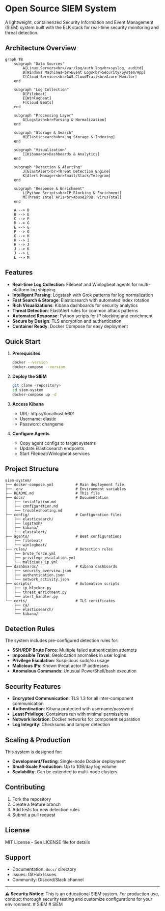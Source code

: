 # Open Source SIEM System

A lightweight, containerized Security Information and Event Management (SIEM) system built with the ELK stack for real-time security monitoring and threat detection.

## Architecture Overview

```mermaid
graph TB
    subgraph "Data Sources"
        A[Linux Servers<br>/var/log/auth.log<br>syslog, auditd]
        B[Windows Machines<br>Event Logs<br>Security/System/App]
        C[Cloud Services<br>AWS CloudTrail<br>Azure Monitor]
    end
    
    subgraph "Log Collection"
        D[Filebeat]
        E[Winlogbeat]
        F[Cloud Beats]
    end
    
    subgraph "Processing Layer"
        G[Logstash<br>Parsing & Normalization]
    end
    
    subgraph "Storage & Search"
        H[Elasticsearch<br>Log Storage & Indexing]
    end
    
    subgraph "Visualization"
        I[Kibana<br>Dashboards & Analytics]
    end
    
    subgraph "Detection & Alerting"
        J[ElastAlert<br>Threat Detection Engine]
        K[Alert Manager<br>Email/Slack/Telegram]
    end
    
    subgraph "Response & Enrichment"
        L[Python Scripts<br>IP Blocking & Enrichment]
        M[Threat Intel APIs<br>AbuseIPDB, VirusTotal]
    end
    
    A --> D
    B --> E
    C --> F
    D --> G
    E --> G
    F --> G
    G --> H
    H --> I
    H --> J
    J --> K
    J --> L
    L --> M
```

## Features

- **Real-time Log Collection**: Filebeat and Winlogbeat agents for multi-platform log shipping
- **Intelligent Parsing**: Logstash with Grok patterns for log normalization
- **Fast Search & Storage**: Elasticsearch with automated index rotation
- **Rich Visualizations**: Kibana dashboards for security analytics
- **Threat Detection**: ElastAlert rules for common attack patterns
- **Automated Response**: Python scripts for IP blocking and enrichment
- **Secure by Design**: TLS encryption and authentication
- **Container Ready**: Docker Compose for easy deployment

## Quick Start

1. **Prerequisites**
   ```bash
   docker --version
   docker-compose --version
   ```

2. **Deploy the SIEM**
   ```bash
   git clone <repository>
   cd siem-system
   docker-compose up -d
   ```

3. **Access Kibana**
   - URL: https://localhost:5601
   - Username: elastic
   - Password: changeme

4. **Configure Agents**
   - Copy agent configs to target systems
   - Update Elasticsearch endpoints
   - Start Filebeat/Winlogbeat services

## Project Structure

```
siem-system/
├── docker-compose.yml          # Main deployment file
├── .env                        # Environment variables
├── README.md                   # This file
├── docs/                       # Documentation
│   ├── installation.md
│   ├── configuration.md
│   └── troubleshooting.md
├── config/                     # Configuration files
│   ├── elasticsearch/
│   ├── logstash/
│   ├── kibana/
│   └── elastalert/
├── agents/                     # Beat configurations
│   ├── filebeat/
│   └── winlogbeat/
├── rules/                      # Detection rules
│   ├── brute_force.yml
│   ├── privilege_escalation.yml
│   └── malicious_ip.yml
├── dashboards/                 # Kibana dashboards
│   ├── security_overview.json
│   ├── authentication.json
│   └── network_activity.json
├── scripts/                    # Automation scripts
│   ├── ip_blocker.py
│   ├── threat_enrichment.py
│   └── alert_handler.py
└── certs/                      # TLS certificates
    ├── ca/
    ├── elasticsearch/
    └── kibana/
```

## Detection Rules

The system includes pre-configured detection rules for:

- **SSH/RDP Brute Force**: Multiple failed authentication attempts
- **Impossible Travel**: Geolocation anomalies in user logins
- **Privilege Escalation**: Suspicious sudo/su usage
- **Malicious IPs**: Known threat actor IP addresses
- **Anomalous Commands**: Unusual PowerShell/bash execution

## Security Features

- **Encrypted Communication**: TLS 1.3 for all inter-component communication
- **Authentication**: Kibana protected with username/password
- **Least Privilege**: Containers run with minimal permissions
- **Network Isolation**: Docker networks for component separation
- **Log Integrity**: Checksums and tamper detection

## Scaling & Production

This system is designed for:
- **Development/Testing**: Single-node Docker deployment
- **Small-Scale Production**: Up to 1GB/day log volume
- **Scalability**: Can be extended to multi-node clusters

## Contributing

1. Fork the repository
2. Create a feature branch
3. Add tests for new detection rules
4. Submit a pull request

## License

MIT License - See LICENSE file for details

## Support

- Documentation: `docs/` directory
- Issues: GitHub Issues
- Community: Discord/Slack channel

---

**⚠️ Security Notice**: This is an educational SIEM system. For production use, conduct thorough security testing and customize configurations for your environment.
#   S I E M 
 
 #   S I E M 
 
 
